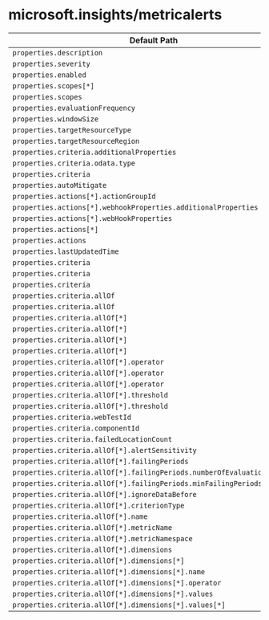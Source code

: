 # microsoft.insights/metricalerts

| Default Path | Alias |
|---|---|
| `properties.description` | `Microsoft.Insights/metricalerts/description` |
| `properties.severity` | `Microsoft.Insights/metricalerts/severity` |
| `properties.enabled` | `Microsoft.Insights/metricalerts/enabled` |
| `properties.scopes[*]` | `Microsoft.Insights/metricalerts/scopes[*]` |
| `properties.scopes` | `Microsoft.Insights/metricalerts/scopes` |
| `properties.evaluationFrequency` | `Microsoft.Insights/metricalerts/evaluationFrequency` |
| `properties.windowSize` | `Microsoft.Insights/metricalerts/windowSize` |
| `properties.targetResourceType` | `Microsoft.Insights/metricalerts/targetResourceType` |
| `properties.targetResourceRegion` | `Microsoft.Insights/metricalerts/targetResourceRegion` |
| `properties.criteria.additionalProperties` | `Microsoft.Insights/metricalerts/criteria.additionalProperties` |
| `properties.criteria.odata.type` | `Microsoft.Insights/metricalerts/criteria.odata.type` |
| `properties.criteria` | `Microsoft.Insights/metricalerts/criteria` |
| `properties.autoMitigate` | `Microsoft.Insights/metricalerts/autoMitigate` |
| `properties.actions[*].actionGroupId` | `Microsoft.Insights/metricalerts/actions[*].actionGroupId` |
| `properties.actions[*].webhookProperties.additionalProperties` | `Microsoft.Insights/metricalerts/actions[*].webhookProperties.additionalProperties` |
| `properties.actions[*].webHookProperties` | `Microsoft.Insights/metricalerts/actions[*].webhookProperties` |
| `properties.actions[*]` | `Microsoft.Insights/metricalerts/actions[*]` |
| `properties.actions` | `Microsoft.Insights/metricalerts/actions` |
| `properties.lastUpdatedTime` | `Microsoft.Insights/metricalerts/lastUpdatedTime` |
| `properties.criteria` | `Microsoft.Insights/metricAlerts/criteria.Microsoft.Azure.Monitor.SingleResourceMultipleMetricCriteria` |
| `properties.criteria` | `Microsoft.Insights/metricAlerts/criteria.Microsoft.Azure.Monitor.WebtestLocationAvailabilityCriteria` |
| `properties.criteria` | `Microsoft.Insights/metricAlerts/criteria.Microsoft.Azure.Monitor.MultipleResourceMultipleMetricCriteria` |
| `properties.criteria.allOf` | `Microsoft.Insights/metricAlerts/criteria.Microsoft.Azure.Monitor.SingleResourceMultipleMetricCriteria.allOf` |
| `properties.criteria.allOf` | `Microsoft.Insights/metricAlerts/criteria.Microsoft.Azure.Monitor.MultipleResourceMultipleMetricCriteria.allOf` |
| `properties.criteria.allOf[*]` | `Microsoft.Insights/metricAlerts/criteria.Microsoft.Azure.Monitor.SingleResourceMultipleMetricCriteria.allOf[*]` |
| `properties.criteria.allOf[*]` | `Microsoft.Insights/metricAlerts/criteria.Microsoft.Azure.Monitor.MultipleResourceMultipleMetricCriteria.allOf[*]` |
| `properties.criteria.allOf[*]` | `Microsoft.Insights/metricAlerts/criteria.Microsoft.Azure.Monitor.MultipleResourceMultipleMetricCriteria.allOf[*].StaticThresholdCriterion` |
| `properties.criteria.allOf[*]` | `Microsoft.Insights/metricAlerts/criteria.Microsoft.Azure.Monitor.MultipleResourceMultipleMetricCriteria.allOf[*].DynamicThresholdCriterion` |
| `properties.criteria.allOf[*].operator` | `Microsoft.Insights/metricAlerts/criteria.Microsoft.Azure.Monitor.SingleResourceMultipleMetricCriteria.allOf[*].operator` |
| `properties.criteria.allOf[*].operator` | `Microsoft.Insights/metricAlerts/criteria.Microsoft.Azure.Monitor.MultipleResourceMultipleMetricCriteria.allOf[*].StaticThresholdCriterion.operator` |
| `properties.criteria.allOf[*].operator` | `Microsoft.Insights/metricAlerts/criteria.Microsoft.Azure.Monitor.MultipleResourceMultipleMetricCriteria.allOf[*].DynamicThresholdCriterion.operator` |
| `properties.criteria.allOf[*].threshold` | `Microsoft.Insights/metricAlerts/criteria.Microsoft.Azure.Monitor.SingleResourceMultipleMetricCriteria.allOf[*].threshold` |
| `properties.criteria.allOf[*].threshold` | `Microsoft.Insights/metricAlerts/criteria.Microsoft.Azure.Monitor.MultipleResourceMultipleMetricCriteria.allOf[*].StaticThresholdCriterion.threshold` |
| `properties.criteria.webTestId` | `Microsoft.Insights/metricAlerts/criteria.Microsoft.Azure.Monitor.WebtestLocationAvailabilityCriteria.webTestId` |
| `properties.criteria.componentId` | `Microsoft.Insights/metricAlerts/criteria.Microsoft.Azure.Monitor.WebtestLocationAvailabilityCriteria.componentId` |
| `properties.criteria.failedLocationCount` | `Microsoft.Insights/metricAlerts/criteria.Microsoft.Azure.Monitor.WebtestLocationAvailabilityCriteria.failedLocationCount` |
| `properties.criteria.allOf[*].alertSensitivity` | `Microsoft.Insights/metricAlerts/criteria.Microsoft.Azure.Monitor.MultipleResourceMultipleMetricCriteria.allOf[*].DynamicThresholdCriterion.alertSensitivity` |
| `properties.criteria.allOf[*].failingPeriods` | `Microsoft.Insights/metricAlerts/criteria.Microsoft.Azure.Monitor.MultipleResourceMultipleMetricCriteria.allOf[*].DynamicThresholdCriterion.failingPeriods` |
| `properties.criteria.allOf[*].failingPeriods.numberOfEvaluationPeriods` | `Microsoft.Insights/metricAlerts/criteria.Microsoft.Azure.Monitor.MultipleResourceMultipleMetricCriteria.allOf[*].DynamicThresholdCriterion.failingPeriods.numberOfEvaluationPeriods` |
| `properties.criteria.allOf[*].failingPeriods.minFailingPeriodsToAlert` | `Microsoft.Insights/metricAlerts/criteria.Microsoft.Azure.Monitor.MultipleResourceMultipleMetricCriteria.allOf[*].DynamicThresholdCriterion.failingPeriods.minFailingPeriodsToAlert` |
| `properties.criteria.allOf[*].ignoreDataBefore` | `Microsoft.Insights/metricAlerts/criteria.Microsoft.Azure.Monitor.MultipleResourceMultipleMetricCriteria.allOf[*].DynamicThresholdCriterion.ignoreDataBefore` |
| `properties.criteria.allOf[*].criterionType` | `Microsoft.Insights/metricAlerts/criteria.Microsoft.Azure.Monitor.MultipleResourceMultipleMetricCriteria.allOf[*].criterionType` |
| `properties.criteria.allOf[*].name` | `Microsoft.Insights/metricAlerts/criteria.Microsoft.Azure.Monitor.MultipleResourceMultipleMetricCriteria.allOf[*].name` |
| `properties.criteria.allOf[*].metricName` | `Microsoft.Insights/metricAlerts/criteria.Microsoft.Azure.Monitor.MultipleResourceMultipleMetricCriteria.allOf[*].metricName` |
| `properties.criteria.allOf[*].metricNamespace` | `Microsoft.Insights/metricAlerts/criteria.Microsoft.Azure.Monitor.MultipleResourceMultipleMetricCriteria.allOf[*].metricNamespace` |
| `properties.criteria.allOf[*].dimensions` | `Microsoft.Insights/metricAlerts/criteria.Microsoft.Azure.Monitor.MultipleResourceMultipleMetricCriteria.allOf[*].dimensions` |
| `properties.criteria.allOf[*].dimensions[*]` | `Microsoft.Insights/metricAlerts/criteria.Microsoft.Azure.Monitor.MultipleResourceMultipleMetricCriteria.allOf[*].dimensions[*]` |
| `properties.criteria.allOf[*].dimensions[*].name` | `Microsoft.Insights/metricAlerts/criteria.Microsoft.Azure.Monitor.MultipleResourceMultipleMetricCriteria.allOf[*].dimensions[*].name` |
| `properties.criteria.allOf[*].dimensions[*].operator` | `Microsoft.Insights/metricAlerts/criteria.Microsoft.Azure.Monitor.MultipleResourceMultipleMetricCriteria.allOf[*].dimensions[*].operator` |
| `properties.criteria.allOf[*].dimensions[*].values` | `Microsoft.Insights/metricAlerts/criteria.Microsoft.Azure.Monitor.MultipleResourceMultipleMetricCriteria.allOf[*].dimensions[*].values` |
| `properties.criteria.allOf[*].dimensions[*].values[*]` | `Microsoft.Insights/metricAlerts/criteria.Microsoft.Azure.Monitor.MultipleResourceMultipleMetricCriteria.allOf[*].dimensions[*].values[*]` |

